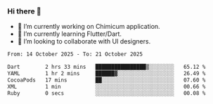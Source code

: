 ### Hi there 👋

<!--
**devcat37/devcat37** is a ✨ _special_ ✨ repository because its `README.md` (this file) appears on your GitHub profile.-->


- 🔭 I’m currently working on Chimicum application.
- 🌱 I’m currently learning Flutter/Dart.
- 👯 I’m looking to collaborate with UI designers.
<!-- - 🤔 I’m looking for help with ... -->

<!--START_SECTION:waka-->

```txt
From: 14 October 2025 - To: 21 October 2025

Dart        2 hrs 33 mins   ████████████████▒░░░░░░░░   65.12 %
YAML        1 hr 2 mins     ██████▓░░░░░░░░░░░░░░░░░░   26.49 %
CocoaPods   17 mins         ██░░░░░░░░░░░░░░░░░░░░░░░   07.60 %
XML         1 min           ░░░░░░░░░░░░░░░░░░░░░░░░░   00.66 %
Ruby        0 secs          ░░░░░░░░░░░░░░░░░░░░░░░░░   00.08 %
```

<!--END_SECTION:waka-->
